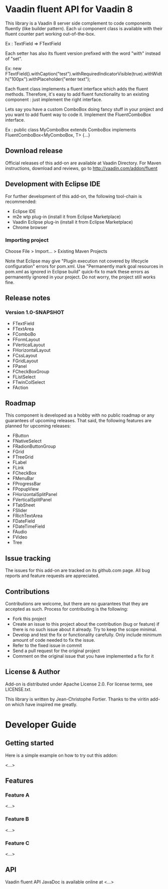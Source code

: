# Vaadin fluent API for Vaadin 8

This library is a Vaadin 8 server side complement to code components fluently (like builder pattern).
Each ui component class is available with their fluent counter part working out-of-the-box.

Ex : TextField => FTextField

Each setter has also its fluent version prefixed with the word "with" instead of "set".

Ex: new FTextField().withCaption("test").withRequiredIndicatorVisible(true).withWidth("100px").withPlaceholder("enter text");

Each fluent class implements a fluent interface which adds the fluent methods. 
Therefore, it's easy to add fluent functionality to an existing component : just implement the right interface.

Lets say you have a custom ComboBox doing fancy stuff in your project and you want to add fluent way to code it. Implement the FluentComboBox interface.

Ex : public class MyComboBox<T> extends ComboBox<T> implements FluentComboBox<MyComboBox<T>, T> {...}

## Download release

Official releases of this add-on are available at Vaadin Directory. For Maven instructions, download and reviews, go to http://vaadin.com/addon/fluent

## Development with Eclipse IDE

For further development of this add-on, the following tool-chain is recommended:
- Eclipse IDE
- m2e wtp plug-in (install it from Eclipse Marketplace)
- Vaadin Eclipse plug-in (install it from Eclipse Marketplace)
- Chrome browser

### Importing project

Choose File > Import... > Existing Maven Projects

Note that Eclipse may give "Plugin execution not covered by lifecycle configuration" errors for pom.xml. Use "Permanently mark goal resources in pom.xml as ignored in Eclipse build" quick-fix to mark these errors as permanently ignored in your project. Do not worry, the project still works fine. 

 
## Release notes

### Version 1.0-SNAPSHOT
- FTextField
- FTextArea
- FComboBo
- FFormLayout
- FVerticalLayout
- FHorizontalLayout
- FCssLayout
- FGridLayout
- FPanel
- FCheckBoxGroup
- FListSelect
- FTwinColSelect
- FAction

## Roadmap

This component is developed as a hobby with no public roadmap or any guarantees of upcoming releases. That said, the following features are planned for upcoming releases:
- FButton
- FNativeSelect
- FRadionButtonGroup
- FGrid
- FTreeGrid
- FLabel
- FLink
- FCheckBox
- FMenuBar
- FProgressBar
- FPopupView
- FHorizontalSplitPanel
- FVerticalSplitPanel
- FTabSheet
- FSlider
- FRichTextArea
- FDateField
- FDateTimeField
- FAudio
- FVideo
- Tree


## Issue tracking

The issues for this add-on are tracked on its github.com page. All bug reports and feature requests are appreciated. 

## Contributions

Contributions are welcome, but there are no guarantees that they are accepted as such. Process for contributing is the following:
- Fork this project
- Create an issue to this project about the contribution (bug or feature) if there is no such issue about it already. Try to keep the scope minimal.
- Develop and test the fix or functionality carefully. Only include minimum amount of code needed to fix the issue.
- Refer to the fixed issue in commit
- Send a pull request for the original project
- Comment on the original issue that you have implemented a fix for it

## License & Author

Add-on is distributed under Apache License 2.0. For license terms, see LICENSE.txt.

This library is written by Jean-Christophe Fortier.
Thanks to the viritin add-on which have inspired me greatly.

# Developer Guide

## Getting started

Here is a simple example on how to try out this addon:

<...>


## Features

### Feature A

<...>

### Feature B

<...>

### Feature C

<...>

## API

Vaadin fluent API JavaDoc is available online at <...>
